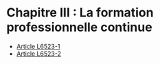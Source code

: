 # Chapitre III : La formation professionnelle continue

* [Article L6523-1](./LEGIARTI000031087010.md)
* [Article L6523-2](./LEGIARTI000018201715.md)

